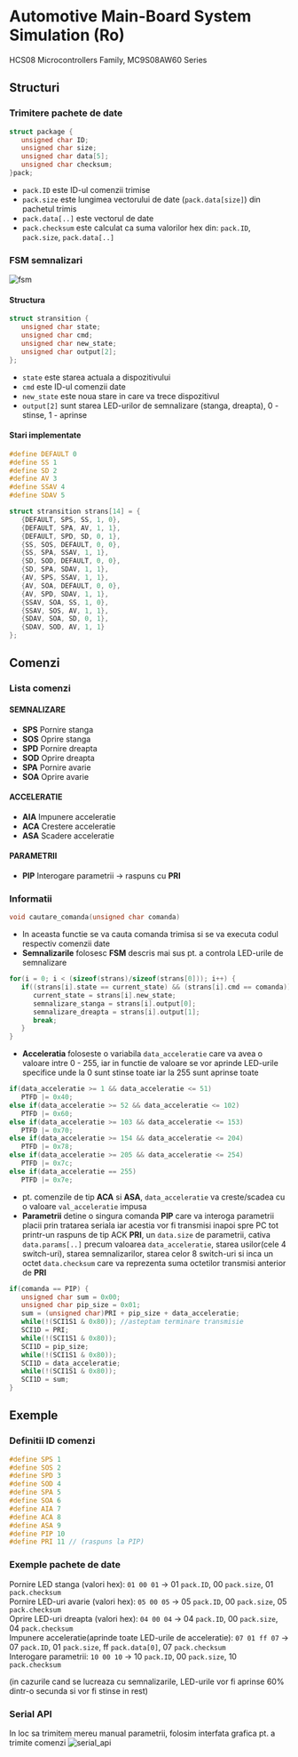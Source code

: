 # Automotive Main-Board System Simulation (Ro)
HCS08 Microcontrollers Family, MC9S08AW60 Series

## Structuri
### Trimitere pachete de date

```c
struct package {
   unsigned char ID;
   unsigned char size;
   unsigned char data[5];
   unsigned char checksum;
}pack;
```

* ```pack.ID``` este ID-ul comenzii trimise
* ```pack.size``` este lungimea vectorului de date (```pack.data[size]```) din pachetul trimis  
* ```pack.data[..]``` este vectorul de date
* ```pack.checksum``` este calculat ca suma valorilor hex din: ```pack.ID```, ```pack.size```, ```pack.data[..]``` 

### FSM semnalizari
![fsm](images/fsm.png)

#### Structura
```c
struct stransition {
   unsigned char state;
   unsigned char cmd;
   unsigned char new_state;
   unsigned char output[2];
};
```
* ```state``` este starea actuala a dispozitivului
* ```cmd``` este ID-ul comenzii date
* ```new_state``` este noua stare in care va trece dispozitivul
* ```output[2]``` sunt starea LED-urilor de semnalizare (stanga, dreapta), 0 - stinse, 1 - aprinse

#### Stari implementate

```c
#define DEFAULT 0
#define SS 1
#define SD 2
#define AV 3
#define SSAV 4
#define SDAV 5

struct stransition strans[14] = {
   {DEFAULT, SPS, SS, 1, 0},
   {DEFAULT, SPA, AV, 1, 1},			
   {DEFAULT, SPD, SD, 0, 1},
   {SS, SOS, DEFAULT, 0, 0},
   {SS, SPA, SSAV, 1, 1},
   {SD, SOD, DEFAULT, 0, 0},
   {SD, SPA, SDAV, 1, 1},
   {AV, SPS, SSAV, 1, 1},
   {AV, SOA, DEFAULT, 0, 0},
   {AV, SPD, SDAV, 1, 1},
   {SSAV, SOA, SS, 1, 0},
   {SSAV, SOS, AV, 1, 1},
   {SDAV, SOA, SD, 0, 1},
   {SDAV, SOD, AV, 1, 1}
};
```

## Comenzi
### Lista comenzi
#### SEMNALIZARE 
* **SPS** Pornire stanga  
* **SOS** Oprire stanga  
* **SPD** Pornire dreapta  
* **SOD** Oprire dreapta  
* **SPA** Pornire avarie  
* **SOA** Oprire avarie  
#### ACCELERATIE
* **AIA** Impunere acceleratie
* **ACA** Crestere acceleratie
* **ASA** Scadere acceleratie  
#### PARAMETRII
* **PIP** Interogare parametrii -> raspuns cu **PRI**

### Informatii
```c
void cautare_comanda(unsigned char comanda)
```
* In aceasta functie se va cauta comanda trimisa si se va executa codul respectiv comenzii date
* **Semnalizarile** folosesc **FSM** descris mai sus pt. a controla LED-urile de semnalizare
```c
for(i = 0; i < (sizeof(strans)/sizeof(strans[0])); i++) {
   if((strans[i].state == current_state) && (strans[i].cmd == comanda)) {
      current_state = strans[i].new_state;
      semnalizare_stanga = strans[i].output[0];
      semnalizare_dreapta = strans[i].output[1];
      break;
   }
}
```
* **Acceleratia** foloseste o variabila ```data_acceleratie``` care va avea o valoare intre 0 - 255,
iar in functie de valoare se vor aprinde LED-urile specifice unde la 0 sunt stinse toate iar la 255 sunt aprinse toate
```c
if(data_acceleratie >= 1 && data_acceleratie <= 51)
   PTFD |= 0x40;	
else if(data_acceleratie >= 52 && data_acceleratie <= 102)
   PTFD |= 0x60;
else if(data_acceleratie >= 103 && data_acceleratie <= 153)
   PTFD |= 0x70;
else if(data_acceleratie >= 154 && data_acceleratie <= 204)
   PTFD |= 0x78;
else if(data_acceleratie >= 205 && data_acceleratie <= 254)
   PTFD |= 0x7c;
else if(data_acceleratie == 255)
   PTFD |= 0x7e;
```
* pt. comenzile de tip **ACA** si **ASA**, ```data_acceleratie``` va creste/scadea cu o valoare ```val_acceleratie``` impusa 
* **Parametrii** detine o singura comanda **PIP** care va interoga parametrii placii prin tratarea seriala iar acestia vor fi transmisi inapoi spre PC tot printr-un raspuns de tip ACK **PRI**, un ```data.size``` de parametrii, cativa ```data.params[..]``` precum valoarea 
```data_acceleratie```, starea usilor(cele 4 switch-uri), starea semnalizarilor, starea celor 8 switch-uri si inca un octet 
```data.checksum``` care va reprezenta suma octetilor transmisi anterior de **PRI**
```c
if(comanda == PIP) {
   unsigned char sum = 0x00;
   unsigned char pip_size = 0x01;
   sum = (unsigned char)PRI + pip_size + data_acceleratie;
   while(!(SCI1S1 & 0x80)); //asteptam terminare transmisie 
   SCI1D = PRI;
   while(!(SCI1S1 & 0x80));
   SCI1D = pip_size;
   while(!(SCI1S1 & 0x80));
   SCI1D = data_acceleratie;
   while(!(SCI1S1 & 0x80));
   SCI1D = sum;
}
```

## Exemple
### Definitii ID comenzi
```c
#define SPS 1  
#define SOS 2  
#define SPD 3  
#define SOD 4  
#define SPA 5  
#define SOA 6  
#define AIA 7
#define ACA 8
#define ASA 9
#define PIP 10
#define PRI 11 // (raspuns la PIP)
```

### Exemple pachete de date
Pornire LED stanga (valori hex): ```01 00 01``` -> 01 ```pack.ID```, 00 ```pack.size```, 01 ```pack.checksum```  
Pornire LED-uri avarie (valori hex): ```05 00 05``` -> 05 ```pack.ID```, 00 ```pack.size```, 05 ```pack.checksum```  
Oprire LED-uri dreapta (valori hex): ```04 00 04``` -> 04 ```pack.ID```, 00 ```pack.size```, 04 ```pack.checksum```  
Impunere acceleratie(aprinde toate LED-urile de acceleratie):  ```07 01 ff 07``` -> 07 ```pack.ID```, 01 ```pack.size```, ff ```pack.data[0]```, 07 ```pack.checksum```    
Interogare parametrii:  ```10 00 10``` -> 10 ```pack.ID```, 00 ```pack.size```, 10 ```pack.checksum``` 

(in cazurile cand se lucreaza cu semnalizarile, LED-urile vor fi aprinse 60% dintr-o secunda si vor fi stinse in rest)

### Serial API
In loc sa trimitem mereu manual parametrii, folosim interfata grafica pt. a trimite comenzi
![serial_api](images/serial_api.png)


